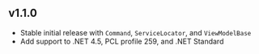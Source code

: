 ## v1.1.0

- Stable initial release with `Command`, `ServiceLocator`, and `ViewModelBase`
- Add support to .NET 4.5, PCL profile 259, and .NET Standard

